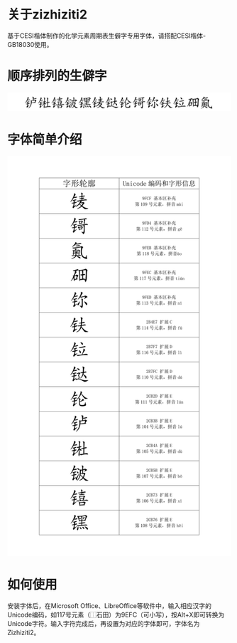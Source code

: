 # 关于zizhiziti2
基于CESI楷体制作的化学元素周期表生僻字专用字体，请搭配CESI楷体-GB18030使用。
# 顺序排列的生僻字
![Image text](https://github.com/lizipeng0013/zizhiziti2/blob/main/img/%E9%A1%BA%E5%BA%8F%E6%8E%92%E5%88%97.svg)
# 字体简单介绍
![Image text](https://github.com/lizipeng0013/zizhiziti2/blob/main/img/%E5%8C%96%E5%AD%A6%E5%85%83%E7%B4%A0%E7%94%9F%E5%83%BB%E5%AD%97.svg)
# 如何使用
安装字体后，在Microsoft Office、LibreOffice等软件中，输入相应汉字的Unicode编码，如117号元素（⿰石田）为9EFC（可小写），按Alt+X即可转换为Unicode字符。输入字符完成后，再设置为对应的字体即可，字体名为Zizhiziti2。
